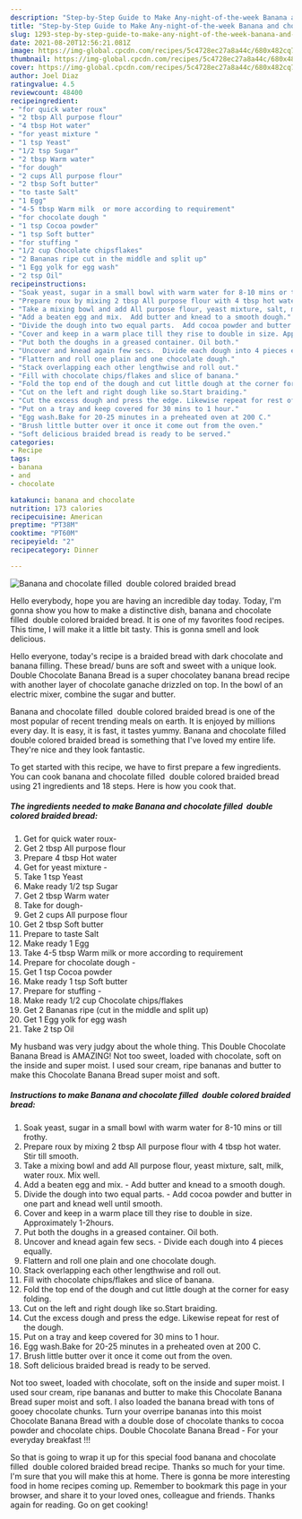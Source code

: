 ```yaml
---
description: "Step-by-Step Guide to Make Any-night-of-the-week Banana and chocolate filled  double colored braided bread"
title: "Step-by-Step Guide to Make Any-night-of-the-week Banana and chocolate filled  double colored braided bread"
slug: 1293-step-by-step-guide-to-make-any-night-of-the-week-banana-and-chocolate-filled-double-colored-braided-bread
date: 2021-08-20T12:56:21.081Z
image: https://img-global.cpcdn.com/recipes/5c4728ec27a8a44c/680x482cq70/banana-and-chocolate-filled-double-colored-braided-bread-recipe-main-photo.jpg
thumbnail: https://img-global.cpcdn.com/recipes/5c4728ec27a8a44c/680x482cq70/banana-and-chocolate-filled-double-colored-braided-bread-recipe-main-photo.jpg
cover: https://img-global.cpcdn.com/recipes/5c4728ec27a8a44c/680x482cq70/banana-and-chocolate-filled-double-colored-braided-bread-recipe-main-photo.jpg
author: Joel Diaz
ratingvalue: 4.5
reviewcount: 48400
recipeingredient:
- "for quick water roux"
- "2 tbsp All purpose flour"
- "4 tbsp Hot water"
- "for yeast mixture "
- "1 tsp Yeast"
- "1/2 tsp Sugar"
- "2 tbsp Warm water"
- "for dough"
- "2 cups All purpose flour"
- "2 tbsp Soft butter"
- "to taste Salt"
- "1 Egg"
- "4-5 tbsp Warm milk  or more according to requirement"
- "for chocolate dough "
- "1 tsp Cocoa powder"
- "1 tsp Soft butter"
- "for stuffing "
- "1/2 cup Chocolate chipsflakes"
- "2 Bananas ripe cut in the middle and split up"
- "1 Egg yolk for egg wash"
- "2 tsp Oil"
recipeinstructions:
- "Soak yeast, sugar in a small bowl with warm water for 8-10 mins or till frothy."
- "Prepare roux by mixing 2 tbsp All purpose flour with 4 tbsp hot water. Stir till smooth."
- "Take a mixing bowl and add All purpose flour, yeast mixture, salt, milk, water roux. Mix well."
- "Add a beaten egg and mix.  Add butter and knead to a smooth dough."
- "Divide the dough into two equal parts.  Add cocoa powder and butter in one part and knead well until smooth."
- "Cover and keep in a warm place till they rise to double in size. Approximately 1-2hours."
- "Put both the doughs in a greased container. Oil both."
- "Uncover and knead again few secs.  Divide each dough into 4 pieces equally."
- "Flattern and roll one plain and one chocolate dough."
- "Stack overlapping each other lengthwise and roll out."
- "Fill with chocolate chips/flakes and slice of banana."
- "Fold the top end of the dough and cut little dough at the corner for easy folding."
- "Cut on the left and right dough like so.Start braiding."
- "Cut the excess dough and press the edge. Likewise repeat for rest of the dough."
- "Put on a tray and keep covered for 30 mins to 1 hour."
- "Egg wash.Bake for 20-25 minutes in a preheated oven at 200 C."
- "Brush little butter over it once it come out from the oven."
- "Soft delicious braided bread is ready to be served."
categories:
- Recipe
tags:
- banana
- and
- chocolate

katakunci: banana and chocolate 
nutrition: 173 calories
recipecuisine: American
preptime: "PT38M"
cooktime: "PT60M"
recipeyield: "2"
recipecategory: Dinner

---
```



![Banana and chocolate filled  double colored braided bread](https://img-global.cpcdn.com/recipes/5c4728ec27a8a44c/680x482cq70/banana-and-chocolate-filled-double-colored-braided-bread-recipe-main-photo.jpg)

Hello everybody, hope you are having an incredible day today. Today, I'm gonna show you how to make a distinctive dish, banana and chocolate filled  double colored braided bread. It is one of my favorites food recipes. This time, I will make it a little bit tasty. This is gonna smell and look delicious.

Hello everyone, today&#39;s recipe is a braided bread with dark chocolate and banana filling. These bread/ buns are soft and sweet with a unique look. Double Chocolate Banana Bread is a super chocolatey banana bread recipe with another layer of chocolate ganache drizzled on top. In the bowl of an electric mixer, combine the sugar and butter.

Banana and chocolate filled  double colored braided bread is one of the most popular of recent trending meals on earth. It is enjoyed by millions every day. It is easy, it is fast, it tastes yummy. Banana and chocolate filled  double colored braided bread is something that I've loved my entire life. They're nice and they look fantastic.


To get started with this recipe, we have to first prepare a few ingredients. You can cook banana and chocolate filled  double colored braided bread using 21 ingredients and 18 steps. Here is how you cook that.

<!--inarticleads1-->

##### The ingredients needed to make Banana and chocolate filled  double colored braided bread:

1. Get for quick water roux-
1. Get 2 tbsp All purpose flour
1. Prepare 4 tbsp Hot water
1. Get for yeast mixture -
1. Take 1 tsp Yeast
1. Make ready 1/2 tsp Sugar
1. Get 2 tbsp Warm water
1. Take for dough-
1. Get 2 cups All purpose flour
1. Get 2 tbsp Soft butter
1. Prepare to taste Salt
1. Make ready 1 Egg
1. Take 4-5 tbsp Warm milk  or more according to requirement
1. Prepare for chocolate dough -
1. Get 1 tsp Cocoa powder
1. Make ready 1 tsp Soft butter
1. Prepare for stuffing -
1. Make ready 1/2 cup Chocolate chips/flakes
1. Get 2 Bananas ripe (cut in the middle and split up)
1. Get 1 Egg yolk for egg wash
1. Take 2 tsp Oil


My husband was very judgy about the whole thing. This Double Chocolate Banana Bread is AMAZING! Not too sweet, loaded with chocolate, soft on the inside and super moist. I used sour cream, ripe bananas and butter to make this Chocolate Banana Bread super moist and soft. 

<!--inarticleads2-->

##### Instructions to make Banana and chocolate filled  double colored braided bread:

1. Soak yeast, sugar in a small bowl with warm water for 8-10 mins or till frothy.
1. Prepare roux by mixing 2 tbsp All purpose flour with 4 tbsp hot water. Stir till smooth.
1. Take a mixing bowl and add All purpose flour, yeast mixture, salt, milk, water roux. Mix well.
1. Add a beaten egg and mix.  - Add butter and knead to a smooth dough.
1. Divide the dough into two equal parts.  - Add cocoa powder and butter in one part and knead well until smooth.
1. Cover and keep in a warm place till they rise to double in size. Approximately 1-2hours.
1. Put both the doughs in a greased container. Oil both.
1. Uncover and knead again few secs.  - Divide each dough into 4 pieces equally.
1. Flattern and roll one plain and one chocolate dough.
1. Stack overlapping each other lengthwise and roll out.
1. Fill with chocolate chips/flakes and slice of banana.
1. Fold the top end of the dough and cut little dough at the corner for easy folding.
1. Cut on the left and right dough like so.Start braiding.
1. Cut the excess dough and press the edge. Likewise repeat for rest of the dough.
1. Put on a tray and keep covered for 30 mins to 1 hour.
1. Egg wash.Bake for 20-25 minutes in a preheated oven at 200 C.
1. Brush little butter over it once it come out from the oven.
1. Soft delicious braided bread is ready to be served.


Not too sweet, loaded with chocolate, soft on the inside and super moist. I used sour cream, ripe bananas and butter to make this Chocolate Banana Bread super moist and soft. I also loaded the banana bread with tons of gooey chocolate chunks. Turn your overripe bananas into this moist Chocolate Banana Bread with a double dose of chocolate thanks to cocoa powder and chocolate chips. Double Chocolate Banana Bread - For your everyday breakfast !!! 

So that is going to wrap it up for this special food banana and chocolate filled  double colored braided bread recipe. Thanks so much for your time. I'm sure that you will make this at home. There is gonna be more interesting food in home recipes coming up. Remember to bookmark this page in your browser, and share it to your loved ones, colleague and friends. Thanks again for reading. Go on get cooking!
